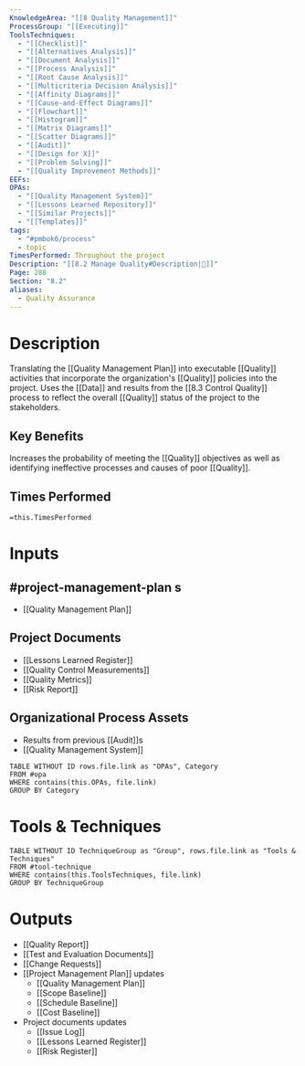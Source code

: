 ```yaml
---
KnowledgeArea: "[[8 Quality Management]]"
ProcessGroup: "[[Executing]]"
ToolsTechniques:
  - "[[Checklist]]"
  - "[[Alternatives Analysis]]"
  - "[[Document Analysis]]"
  - "[[Process Analysis]]"
  - "[[Root Cause Analysis]]"
  - "[[Multicriteria Decision Analysis]]"
  - "[[Affinity Diagrams]]"
  - "[[Cause-and-Effect Diagrams]]"
  - "[[Flowchart]]"
  - "[[Histogram]]"
  - "[[Matrix Diagrams]]"
  - "[[Scatter Diagrams]]"
  - "[[Audit]]"
  - "[[Design for X]]"
  - "[[Problem Solving]]"
  - "[[Quality Improvement Methods]]"
EEFs: 
OPAs:
  - "[[Quality Management System]]"
  - "[[Lessons Learned Repository]]"
  - "[[Similar Projects]]"
  - "[[Templates]]"
tags:
  - "#pmbok6/process"
  - topic
TimesPerformed: Throughout the project
Description: "[[8.2 Manage Quality#Description|📝]]"
Page: 288
Section: "8.2"
aliases:
  - Quality Assurance
---
```

# Description
Translating the [[Quality Management Plan]] into executable [[Quality]] activities that incorporate the organization's [[Quality]] policies into the project. Uses the [[Data]] and results from the [[8.3 Control Quality]] process to reflect the overall [[Quality]] status of the project to the stakeholders.
## Key Benefits
Increases the probability of meeting the [[Quality]] objectives as well as identifying ineffective processes and causes of poor [[Quality]].
## Times Performed
`=this.TimesPerformed`
# Inputs
## #project-management-plan s
- [[Quality Management Plan]]
## Project Documents
- [[Lessons Learned Register]]
- [[Quality Control Measurements]]
- [[Quality Metrics]]
- [[Risk Report]]
## Organizational Process Assets
- Results from previous [[Audit]]s
- [[Quality Management System]]
```dataview
TABLE WITHOUT ID rows.file.link as "OPAs", Category
FROM #opa
WHERE contains(this.OPAs, file.link)
GROUP BY Category
```
# Tools & Techniques
```dataview
TABLE WITHOUT ID TechniqueGroup as "Group", rows.file.link as "Tools & Techniques"
FROM #tool-technique
WHERE contains(this.ToolsTechniques, file.link)
GROUP BY TechniqueGroup
```
# Outputs
- [[Quality Report]]
- [[Test and Evaluation Documents]]
- [[Change Requests]]
- [[Project Management Plan]] updates
	- [[Quality Management Plan]]
	- [[Scope Baseline]]
	- [[Schedule Baseline]]
	- [[Cost Baseline]]
- Project documents updates
	- [[Issue Log]]
	- [[Lessons Learned Register]]
	- [[Risk Register]]